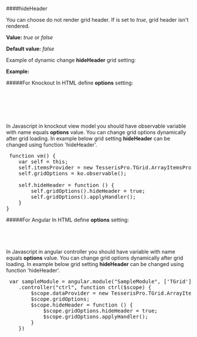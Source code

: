 ﻿####hideHeader

You can choose do not render grid header. If is set to *true*, grid header isn't rendered.

**Value:** *true* or *false*

**Default value:** *false*

Example of dynamic change **hideHeader** grid setting:

**Example:**

#####For Knockout
In HTML define **options** setting:
<pre class="brush: html">
	<div id="test-knockout" data-bind="tgrid: { provider: itemsProvider, options: gridOptions}">
	</div>
</pre>
#####
In Javascript in knockout view model you should have observable variable with name equals **options** value. 
You can change grid options dynamically after grid loading. In example below grid setting **hideHeader**
can be changed using function 'hideHeader'.

<pre class="brush: js">
 function vm() {
    var self = this;
    self.itemsProvider = new TesserisPro.TGrid.ArrayItemsProvider(items);
    self.gridOptions = ko.observable();

    self.hideHeader = function () {
        self.gridOptions().hideHeader = true;
        self.gridOptions().applyHandler();
	}
}
</pre>

#####For Angular
In HTML define **options** setting:
<pre class="brush: html">
	<t-grid id="test-angular" provider="dataProvider" options="gridOptions">
	</t-grid>
</pre>
#####
In Javascript in angular controller you should have variable with name equals **options** value. 
You can change grid options dynamically after grid loading. In example below grid setting **hideHeader**
can be changed using function 'hideHeader'.

<pre class="brush:js">
 var sampleModule = angular.module("SampleModule", ['TGrid'])
    .controller("ctrl", function ctrl($scope) {
        $scope.dataProvider = new TesserisPro.TGrid.ArrayItemsProvider(items);
        $scope.gridOptions;
		$scope.hideHeader = function () {
            $scope.gridOptions.hideHeader = true;
            $scope.gridOptions.applyHandler();
		}
	})
</pre>

#####


<script type="text/javascript">
    SyntaxHighlighter.highlight();
</script>